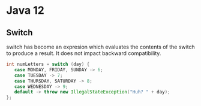 # Java 12

## Switch

switch has become an expresion which evaluates the contents of the switch to produce a result. It does not impact backward compatibility.

```java
int numLetters = switch (day) {
   case MONDAY, FRIDAY, SUNDAY -> 6;
   case TUESDAY -> 7;
   case THURSDAY, SATURDAY -> 8;
   case WEDNESDAY -> 9;
   default -> throw new IllegalStateException("Huh? " + day);
};
```

